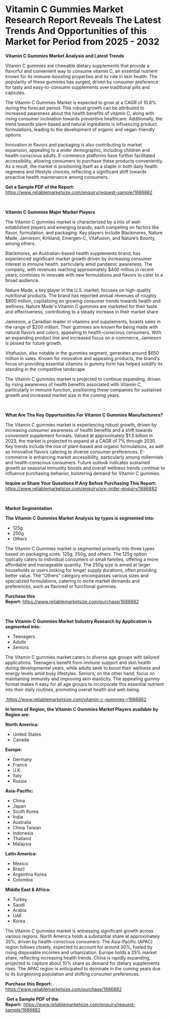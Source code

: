 <p><h1>Vitamin C Gummies Market Research Report Reveals The Latest Trends And Opportunities of this Market for Period from 2025 - 2032</h1></p><p><strong>Vitamin C Gummies Market Analysis and Latest Trends</strong></p>
<p><p>Vitamin C gummies are chewable dietary supplements that provide a flavorful and convenient way to consume vitamin C, an essential nutrient known for its immune-boosting properties and its role in skin health. The popularity of these gummies has surged, driven by consumer preference for tasty and easy-to-consume supplements over traditional pills and capsules.</p><p>The Vitamin C Gummies Market is expected to grow at a CAGR of 10.8% during the forecast period. This robust growth can be attributed to increased awareness about the health benefits of vitamin C, along with rising consumer inclination towards preventive healthcare. Additionally, the trend towards plant-based and natural ingredients is influencing product formulations, leading to the development of organic and vegan-friendly options.</p><p>Innovation in flavors and packaging is also contributing to market expansion, appealing to a wider demographic, including children and health-conscious adults. E-commerce platforms have further facilitated accessibility, allowing consumers to purchase these products conveniently. As a result, the market is positioning itself as a staple in both daily health regimens and lifestyle choices, reflecting a significant shift towards proactive health maintenance among consumers.</p></p>
<p><strong>Get a Sample PDF of the Report:&nbsp;</strong> <a href="https://www.reliablemarketsize.com/enquiry/request-sample/1686882?utm_campaign=2931&utm_medium=2&utm_source=Github&utm_content=ia&utm_term=19042025&utm_id=vitamin-c-gummies">https://www.reliablemarketsize.com/enquiry/request-sample/1686882</a></p>
<p>&nbsp;</p>
<p><strong>Vitamin C Gummies Major Market Players</strong></p>
<p><p>The Vitamin C gummies market is characterized by a mix of well-established players and emerging brands, each competing on factors like flavor, formulation, and packaging. Key players include Blackmores, Nature Made, Jamieson, Kirkland, Emergen-C, Vitafusion, and Nature’s Bounty, among others. </p><p>Blackmores, an Australian-based health supplements brand, has experienced significant market growth driven by increasing consumer interest in immune health, particularly amid pandemic awareness. The company, with revenues reaching approximately $400 million in recent years, continues to innovate with new formulations and flavors to cater to a broad audience.</p><p>Nature Made, a key player in the U.S. market, focuses on high-quality nutritional products. The brand has reported annual revenues of roughly $800 million, capitalizing on growing consumer trends towards health and wellness. Nature Made's Vitamin C gummies are marketed for their taste and effectiveness, contributing to a steady increase in their market share.</p><p>Jamieson, a Canadian leader in vitamins and supplements, boasts sales in the range of $200 million. Their gummies are known for being made with natural flavors and colors, appealing to health-conscious consumers. With an expanding product line and increased focus on e-commerce, Jamieson is poised for future growth.</p><p>Vitafusion, also notable in the gummies segment, generates around $650 million in sales. Known for innovative and appealing products, the brand's focus on providing essential vitamins in gummy form has helped solidify its standing in the competitive landscape.</p><p>The Vitamin C gummies market is projected to continue expanding, driven by rising awareness of health benefits associated with Vitamin C, particularly in immune function, positioning these companies for sustained growth and increased market size in the coming years.</p></p>
<p>&nbsp;</p>
<p><strong>What Are The Key Opportunities For Vitamin C Gummies Manufacturers?</strong></p>
<p><p>The Vitamin C gummies market is experiencing robust growth, driven by increasing consumer awareness of health benefits and a shift towards convenient supplement formats. Valued at approximately $1.5 billion in 2023, the market is projected to expand at a CAGR of 7% through 2030. Key trends include the rise of plant-based and organic formulations, as well as innovative flavors catering to diverse consumer preferences. E-commerce is enhancing market accessibility, particularly among millennials and health-conscious consumers. Future outlook indicates sustained growth as seasonal immunity boosts and overall wellness trends continue to influence purchasing behavior, bolstering demand for Vitamin C gummies.</p></p>
<p><strong>Inquire or Share Your Questions If Any Before Purchasing This Report:</strong> <a href="https://www.reliablemarketsize.com/enquiry/pre-order-enquiry/1686882?utm_campaign=2931&utm_medium=2&utm_source=Github&utm_content=ia&utm_term=19042025&utm_id=vitamin-c-gummies">https://www.reliablemarketsize.com/enquiry/pre-order-enquiry/1686882</a></p>
<p>&nbsp;</p>
<p><strong>Market Segmentation</strong></p>
<p><strong>The Vitamin C Gummies Market Analysis by types is segmented into:</strong></p>
<p><ul><li>125g</li><li>250g</li><li>Others</li></ul></p>
<p><p>The Vitamin C Gummies market is segmented primarily into three types based on packaging sizes: 125g, 250g, and others. The 125g option typically caters to individual consumers or small families, offering a more affordable and manageable quantity. The 250g size is aimed at larger households or users looking for longer supply durations, often providing better value. The "Others" category encompasses various sizes and specialized formulations, catering to niche market demands and preferences, such as flavored or functional gummies.</p></p>
<p><strong>Purchase this Report:&nbsp;</strong><a href="https://www.reliablemarketsize.com/purchase/1686882?utm_campaign=2931&utm_medium=2&utm_source=Github&utm_content=ia&utm_term=19042025&utm_id=vitamin-c-gummies">https://www.reliablemarketsize.com/purchase/1686882</a></p>
<p>&nbsp;</p>
<p><strong>The Vitamin C Gummies Market Industry Research by Application is segmented into:</strong></p>
<p><ul><li>Teenagers</li><li>Adults</li><li>Seniors</li></ul></p>
<p><p>The Vitamin C gummies market caters to diverse age groups with tailored applications. Teenagers benefit from immune support and skin health during developmental years, while adults seek to boost their wellness and energy levels amid busy lifestyles. Seniors, on the other hand, focus on maintaining immunity and improving skin elasticity. The appealing gummy format makes it easy for all age groups to incorporate this essential nutrient into their daily routines, promoting overall health and well-being.</p></p>
<p><a href="https://www.reliablemarketsize.com/vitamin-c-gummies-r1686882?utm_campaign=2931&utm_medium=2&utm_source=Github&utm_content=ia&utm_term=19042025&utm_id=vitamin-c-gummies">&nbsp;https://www.reliablemarketsize.com/vitamin-c-gummies-r1686882</a></p>
<p><strong>In terms of Region, the Vitamin C Gummies Market Players available by Region are:</strong></p>
<p>
    <p> <strong> North America: </strong>
        <ul>
            <li>United States</li>
            <li>Canada</li>
        </ul>
        </p> 
    <p> <strong> Europe: </strong>
        <ul>
            <li>Germany</li>
            <li>France</li>
            <li>U.K.</li>
            <li>Italy</li>
            <li>Russia</li>
        </ul>
        </p> 
    <p> <strong> Asia-Pacific: </strong>
        <ul>
            <li>China</li>
            <li>Japan</li>
            <li>South Korea</li>
            <li>India</li>
            <li>Australia</li>
            <li>China Taiwan</li>
            <li>Indonesia</li>
            <li>Thailand</li>
            <li>Malaysia</li>
        </ul>
        </p> 
    <p> <strong> Latin America: </strong>
        <ul>
            <li>Mexico</li>
            <li>Brazil</li>
            <li>Argentina Korea</li>
            <li>Colombia</li>
        </ul>
        </p> 
    <p> <strong> Middle East & Africa: </strong>
        <ul>
            <li>Turkey</li>
            <li>Saudi</li>
            <li>Arabia</li>
            <li>UAE</li>
            <li>Korea</li>
        </ul>
    </p>
    </p>
<p><p>The Vitamin C gummies market is witnessing significant growth across various regions. North America holds a substantial share at approximately 35%, driven by health-conscious consumers. The Asia-Pacific (APAC) region follows closely, expected to account for around 30%, fueled by rising disposable incomes and urbanization. Europe holds a 25% market share, reflecting increasing health trends. China is rapidly expanding, projected to capture about 10% share as demand for dietary supplements rises. The APAC region is anticipated to dominate in the coming years due to its burgeoning population and shifting consumer preferences.</p></p>
<p><strong>Purchase this Report: </strong><a href="https://www.reliablemarketsize.com/purchase/1686882?utm_campaign=2931&utm_medium=2&utm_source=Github&utm_content=ia&utm_term=19042025&utm_id=vitamin-c-gummies">https://www.reliablemarketsize.com/purchase/1686882</a></p>
<p>&nbsp;<strong>Get a Sample PDF of the Report:&nbsp;&nbsp;</strong><a href="https://www.reliablemarketsize.com/enquiry/request-sample/1686882?utm_campaign=2931&utm_medium=2&utm_source=Github&utm_content=ia&utm_term=19042025&utm_id=vitamin-c-gummies">https://www.reliablemarketsize.com/enquiry/request-sample/1686882</a></p>
<p><strong></strong></p>
<p><p></p><p></p><p></p></p>
